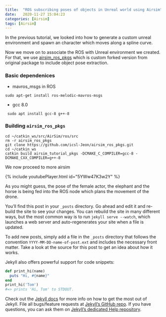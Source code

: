 ```yaml
---
title:  "ROS subscribing poses of objects in Unreal world using Airsim"
date:   2020-11-27 15:04:23
categories: [Airsim]
tags: [Airsim]
---
```

In the previous tutorial, we looked into how to generate a custom unreal environment and spawn an character which moves along a spline curve. 

Now we move on to associate the ROS with Unreal environment we created. For that, we use [airsim_ros_pkgs](https://github.com/icsl-Jeon/airsim_ros_pkgs) which is custom forked version from original package to include object pose extraction. 

### Basic dependenices 

* mavros_msgs in ROS 

```
sudo apt-get install ros-melodic-mavros-msgs  
```

* gcc 8.0 

```
 sudo apt install gcc-8 g++-8
```

### Building  `airsim_ros_pkgs`

```
cd ~/catkin_ws/src/AirSim/ros/src
rm -r airsim_ros_pkgs
git clone https://github.com/icsl-Jeon/airsim_ros_pkgs.git
cd ~/catkin_ws
catkin build airsim_tutorial_pkgs -DCMAKE_C_COMPILER=gcc-8 -DCMAKE_CXX_COMPILER=g++-8
```







We now proceed to more airsim 


{% include youtubePlayer.html id="5YWw47K3w2Y" %}

As you might guess, the pose of the female actor, the elephant and the horse is being fed into the 
ROS node which plans the movement of the drone.   



You’ll find this post in your `_posts` directory. Go ahead and edit it and re-build the site to see your changes. You can rebuild the site in many different ways, but the most common way is to run `jekyll serve --watch`, which launches a web server and auto-regenerates your site when a file is updated.

To add new posts, simply add a file in the `_posts` directory that follows the convention `YYYY-MM-DD-name-of-post.ext` and includes the necessary front matter. Take a look at the source for this post to get an idea about how it works.

Jekyll also offers powerful support for code snippets:

``` ruby
def print_hi(name)
  puts "Hi, #{name}"
end
print_hi('Tom')
#=> prints 'Hi, Tom' to STDOUT.
```

Check out the [Jekyll docs][jekyll] for more info on how to get the most out of Jekyll. File all bugs/feature requests at [Jekyll’s GitHub repo][jekyll-gh]. If you have questions, you can ask them on [Jekyll’s dedicated Help repository][jekyll-help].

[jekyll]:      http://jekyllrb.com
[jekyll-gh]:   https://github.com/jekyll/jekyll
[jekyll-help]: https://github.com/jekyll/jekyll-help
